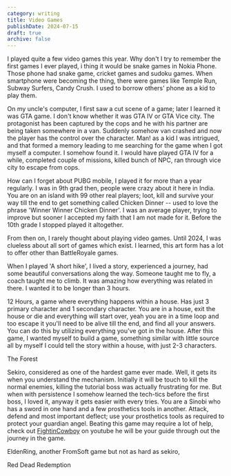 ```yaml
---
category: writing
title: Video Games
publishDate: 2024-07-15
draft: true
archive: false
---
```


I played quite a few video games this year. Why don't I try to remember the first games I ever played, i thing it would be snake games in Nokia Phone. Those phone had snake game, cricket games and sudoku games. When smartphone were becoming the thing, there were games like Temple Run, Subway Surfers, Candy Crush. I used to borrow others' phone as a kid to play them.

On my uncle's computer, I first saw a cut scene of a game; later I learned it was GTA game. I don't know whether it was GTA IV or GTA Vice city. The protagonist has been captured by the cops and he with his partner are being taken somewhere in a van. Suddenly somehow van crashed and now the player has the control over the character. Man! as a kid I was intrigued, and that formed a memory leading to me searching for the game when I got myself a computer. I somehow found it. I would have played GTA IV for a while, completed couple of missions, killed bunch of NPC, ran through vice city to escape from cops.

How can I forget about PUBG mobile, I played it for more than a year regularly. I was in 9th grad then, people were crazy about it here in India. You are on an island with 99 other real players; loot, kill and survive your way till the end to get something called Chicken Dinner -- used to love the phrase 'Winner Winner Chicken Dinner'. I was an average player, trying to improve but sooner I accepted my faith that I am not made for it. Before the 10th grade I stopped played it altogether.

From then on, I rarely thought about playing video games. Until 2024, I was clueless about all sort of games which exist. I learned, this art form has a lot to offer other than BattleRoyale games. 

When I played 'A short hike', I lived a story, experienced a journey, had some beautiful conversations along the way. Someone taught me to fly, a coach taught me to climb. It was amazing how everything was related in there. I wanted it to be longer than 3 hours.

12 Hours, a game where everything happens within a house. Has just 3 primary character and 1 secondary character. You are in a house, exit the house or die and everything will start over, yeah you are in a time loop and too escape it you'll need to be alive till the end, and find all your answers. You can do this by utilizing everything you've got in the house. After this game, I wanted myself to build a game, something similar with little source all by myself I could tell the story within a house, with just 2-3 characters.

The Forest

Sekiro, considered as one of the hardest game ever made. Well, it gets its when you understand the mechanism. Initially it will be touch to kill the normal enemies, killing the tutorial boss was actually frustrating for me. But when with persistence I somehow learned the tech-tics before the first boss, I loved it, anyway it gets easier with every tries. You are a Sinobi who has a sword in one hand and a few prosthetics tools in another. Attack, defend and most important deflect; use your prosthetics tools as required to protect your guardian angel. Beating this game may require a lot of help, check out [FightinCowboy](https://www.youtube.com/@FightinCowboy) on youtube he will be your guide through out the journey in the game.

EldenRing, another FromSoft game but not as hard as sekiro, 

Red Dead Redemption

